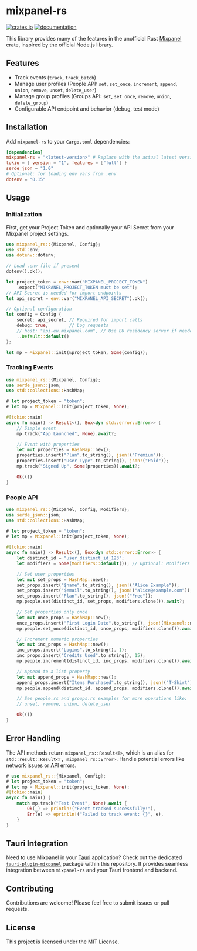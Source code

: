 # mixpanel-rs

[![crates.io](https://img.shields.io/crates/v/mixpanel-rs.svg)](https://crates.io/crates/mixpanel-rs)
[![documentation](https://docs.rs/mixpanel-rs/badge.svg)](https://docs.rs/mixpanel-rs)

This library provides many of the features in the unofficial Rust [Mixpanel](https://mixpanel.com/) crate, inspired by the official Node.js library.

## Features

- Track events (`track`, `track_batch`)
- Manage user profiles (People API: `set`, `set_once`, `increment`, `append`, `union`, `remove`, `unset`, `delete_user`)
- Manage group profiles (Groups API: `set`, `set_once`, `remove`, `union`, `delete_group`)
- Configurable API endpoint and behavior (debug, test mode)

## Installation

Add `mixpanel-rs` to your `Cargo.toml` dependencies:

```toml
[dependencies]
mixpanel-rs = "<latest-version>" # Replace with the actual latest version
tokio = { version = "1", features = ["full"] }
serde_json = "1.0"
# Optional: for loading env vars from .env
dotenv = "0.15"
```

## Usage

### Initialization

First, get your Project Token and optionally your API Secret from your Mixpanel project settings.

```rust
use mixpanel_rs::{Mixpanel, Config};
use std::env;
use dotenv::dotenv;

// Load .env file if present
dotenv().ok();

let project_token = env::var("MIXPANEL_PROJECT_TOKEN")
    .expect("MIXPANEL_PROJECT_TOKEN must be set");
// API Secret is needed for import endpoints
let api_secret = env::var("MIXPANEL_API_SECRET").ok();

// Optional configuration
let config = Config {
    secret: api_secret, // Required for import calls
    debug: true,        // Log requests
    // host: "api-eu.mixpanel.com", // Use EU residency server if needed
    ..Default::default()
};

let mp = Mixpanel::init(&project_token, Some(config));
```

### Tracking Events

```rust
use mixpanel_rs::{Mixpanel, Config};
use serde_json::json;
use std::collections::HashMap;

# let project_token = "token";
# let mp = Mixpanel::init(project_token, None);

#[tokio::main]
async fn main() -> Result<(), Box<dyn std::error::Error>> {
    // Simple event
    mp.track("App Launched", None).await?;

    // Event with properties
    let mut properties = HashMap::new();
    properties.insert("Plan".to_string(), json!("Premium"));
    properties.insert("User Type".to_string(), json!("Paid"));
    mp.track("Signed Up", Some(properties)).await?;

    Ok(())
}
```

### People API

```rust
use mixpanel_rs::{Mixpanel, Config, Modifiers};
use serde_json::json;
use std::collections::HashMap;

# let project_token = "token";
# let mp = Mixpanel::init(project_token, None);

#[tokio::main]
async fn main() -> Result<(), Box<dyn std::error::Error>> {
    let distinct_id = "user_distinct_id_123";
    let modifiers = Some(Modifiers::default()); // Optional: Modifiers like $ip, $time, etc.

    // Set user properties
    let mut set_props = HashMap::new();
    set_props.insert("$name".to_string(), json!("Alice Example"));
    set_props.insert("$email".to_string(), json!("alice@example.com"));
    set_props.insert("Plan".to_string(), json!("Free"));
    mp.people.set(distinct_id, set_props, modifiers.clone()).await?;

    // Set properties only once
    let mut once_props = HashMap::new();
    once_props.insert("First Login Date".to_string(), json!(Mixpanel::now()));
    mp.people.set_once(distinct_id, once_props, modifiers.clone()).await?;

    // Increment numeric properties
    let mut inc_props = HashMap::new();
    inc_props.insert("Logins".to_string(), 1);
    inc_props.insert("Credits Used".to_string(), 15);
    mp.people.increment(distinct_id, inc_props, modifiers.clone()).await?;

    // Append to a list property
    let mut append_props = HashMap::new();
    append_props.insert("Items Purchased".to_string(), json!("T-Shirt"));
    mp.people.append(distinct_id, append_props, modifiers.clone()).await?;

    // See people.rs and groups.rs examples for more operations like:
    // unset, remove, union, delete_user

    Ok(())
}
```

## Error Handling

The API methods return `mixpanel_rs::Result<T>`, which is an alias for `std::result::Result<T, mixpanel_rs::Error>`. Handle potential errors like network issues or API errors.

```rust
# use mixpanel_rs::{Mixpanel, Config};
# let project_token = "token";
# let mp = Mixpanel::init(project_token, None);
#[tokio::main]
async fn main() {
    match mp.track("Test Event", None).await {
        Ok(_) => println!("Event tracked successfully!"),
        Err(e) => eprintln!("Failed to track event: {}", e),
    }
}
```

## Tauri Integration

Need to use Mixpanel in your [Tauri](https://tauri.app/) application? Check out the dedicated [`tauri-plugin-mixpanel`](./packages/tauri-plugin-mixpanel) package within this repository. It provides seamless integration between `mixpanel-rs` and your Tauri frontend and backend.

## Contributing

Contributions are welcome! Please feel free to submit issues or pull requests.

## License

This project is licensed under the MIT License.
